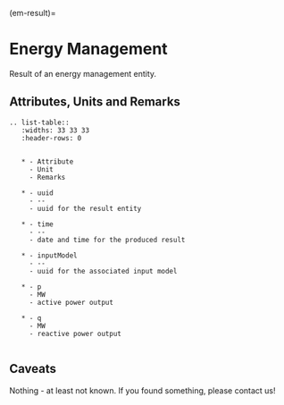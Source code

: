 (em-result)=

# Energy Management

Result of an energy management entity.

## Attributes, Units and Remarks

```{eval-rst}
.. list-table::
   :widths: 33 33 33
   :header-rows: 0


   * - Attribute
     - Unit
     - Remarks

   * - uuid
     - --
     - uuid for the result entity

   * - time
     - --
     - date and time for the produced result

   * - inputModel
     - --
     - uuid for the associated input model

   * - p
     - MW
     - active power output

   * - q
     - MW
     - reactive power output


```

## Caveats

Nothing - at least not known.
If you found something, please contact us!
